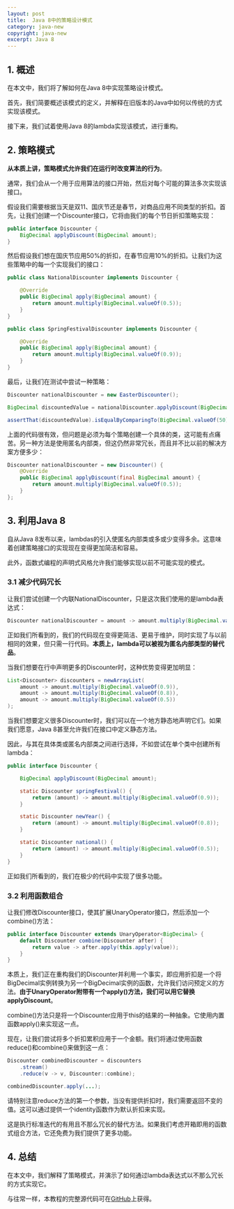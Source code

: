 ```yaml
---
layout: post
title:  Java 8中的策略设计模式
category: java-new
copyright: java-new
excerpt: Java 8
---
```


## 1. 概述

在本文中，我们将了解如何在Java 8中实现策略设计模式。

首先，我们简要概述该模式的定义，并解释在旧版本的Java中如何以传统的方式实现该模式。

接下来，我们试着使用Java 8的lambda实现该模式，进行重构。

## 2. 策略模式

**从本质上讲，策略模式允许我们在运行时改变算法的行为**。

通常，我们会从一个用于应用算法的接口开始，然后对每个可能的算法多次实现该接口。

假设我们需要根据当天是双11、国庆节还是春节，对商品应用不同类型的折扣。首先，让我们创建一个Discounter接口，它将由我们的每个节日折扣策略实现：

```java
public interface Discounter {
    BigDecimal applyDiscount(BigDecimal amount);
}
```

然后假设我们想在国庆节应用50%的折扣，在春节应用10%的折扣。让我们为这些策略中的每一个实现我们的接口：

```java
public class NationalDiscounter implements Discounter {

	@Override
	public BigDecimal apply(BigDecimal amount) {
		return amount.multiply(BigDecimal.valueOf(0.5));
	}
}
```

```java
public class SpringFestivalDiscounter implements Discounter {

	@Override
	public BigDecimal apply(BigDecimal amount) {
		return amount.multiply(BigDecimal.valueOf(0.9));
	}
}
```

最后，让我们在测试中尝试一种策略：

```java
Discounter nationalDiscounter = new EasterDiscounter();

BigDecimal discountedValue = nationalDiscounter.applyDiscount(BigDecimal.valueOf(100));

assertThat(discountedValue).isEqualByComparingTo(BigDecimal.valueOf(50));
```

上面的代码很有效，但问题是必须为每个策略创建一个具体的类，这可能有点痛苦。另一种方法是使用匿名内部类，但这仍然非常冗长，而且并不比以前的解决方案方便多少：

```java
Discounter nationalDiscounter = new Discounter() {
    @Override
    public BigDecimal applyDiscount(final BigDecimal amount) {
        return amount.multiply(BigDecimal.valueOf(0.5));
    }
};
```

## 3. 利用Java 8

自从Java 8发布以来，lambdas的引入使匿名内部类或多或少变得多余。这意味着创建策略接口的实现现在变得更加简洁和容易。

此外，函数式编程的声明式风格允许我们能够实现以前不可能实现的模式。

### 3.1 减少代码冗长

让我们尝试创建一个内联NationalDiscounter，只是这次我们使用的是lambda表达式：

```java
Discounter nationalDiscounter = amount -> amount.multiply(BigDecimal.valueOf(0.5));
```

正如我们所看到的，我们的代码现在变得更简洁、更易于维护，同时实现了与以前相同的效果，但只需一行代码。**本质上，lambda可以被视为匿名内部类型的替代品**。

当我们想要在行中声明更多的Discounter时，这种优势变得更加明显：

```java
List<Discounter> discounters = newArrayList(
    amount -> amount.multiply(BigDecimal.valueOf(0.9)),
    amount -> amount.multiply(BigDecimal.valueOf(0.8)),
    amount -> amount.multiply(BigDecimal.valueOf(0.5))
);
```

当我们想要定义很多Discounter时，我们可以在一个地方静态地声明它们。如果我们愿意，Java 8甚至允许我们在接口中定义静态方法。

因此，与其在具体类或匿名内部类之间进行选择，不如尝试在单个类中创建所有lambda：

```java
public interface Discounter {

	BigDecimal applyDiscount(BigDecimal amount);

	static Discounter springFestival() {
		return (amount) -> amount.multiply(BigDecimal.valueOf(0.9));
	}

	static Discounter newYear() {
		return (amount) -> amount.multiply(BigDecimal.valueOf(0.8));
	}

	static Discounter national() {
		return (amount) -> amount.multiply(BigDecimal.valueOf(0.5));
	}
}
```

正如我们所看到的，我们在极少的代码中实现了很多功能。

### 3.2 利用函数组合

让我们修改Discounter接口，使其扩展UnaryOperator接口，然后添加一个combine()方法：

```java
public interface Discounter extends UnaryOperator<BigDecimal> {
    default Discounter combine(Discounter after) {
        return value -> after.apply(this.apply(value));
    }
}
```

本质上，我们正在重构我们的Discounter并利用一个事实，即应用折扣是一个将BigDecimal实例转换为另一个BigDecimal实例的函数，允许我们访问预定义的方法。**由于UnaryOperator附带有一个apply()方法，我们可以用它替换applyDiscount**。

combine()方法只是将一个Discounter应用于this的结果的一种抽象。它使用内置函数apply()来实现这一点。

现在，让我们尝试将多个折扣累积应用于一个金额。我们将通过使用函数reduce()和combine()来做到这一点：

```java
Discounter combinedDiscounter = discounters
    .stream()
    .reduce(v -> v, Discounter::combine);

combinedDiscounter.apply(...);
```

请特别注意reduce方法的第一个参数，当没有提供折扣时，我们需要返回不变的值。这可以通过提供一个identity函数作为默认折扣来实现。

这是执行标准迭代的有用且不那么冗长的替代方法。如果我们考虑开箱即用的函数式组合方法，它还免费为我们提供了更多功能。

## 4. 总结

在本文中，我们解释了策略模式，并演示了如何通过lambda表达式以不那么冗长的方式实现它。

与往常一样，本教程的完整源代码可在[GitHub](https://github.com/tuyucheng7/taketoday-tutorial4j/tree/master/java-core-modules/java-8-1)上获得。